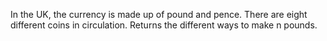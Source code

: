 In the UK, the currency is made up of pound and pence. There are eight different coins in circulation. 
Returns the different ways to make n pounds.